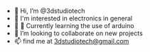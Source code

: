 - 👋 Hi, I’m @3dstudiotech
- 👀 I'm interested in electronics in general
- 🌱 🌱 Currently learning the use of arduino
- 💞️ I’m looking to collaborate on new projects
- 📫 find me at 3dstudiotech@gmail.com

<!---
3dstudiotech/3dstudiotech is a ✨ special ✨ repository because its `README.md` (this file) appears on your GitHub profile.
You can click the Preview link to take a look at your changes.
--->
